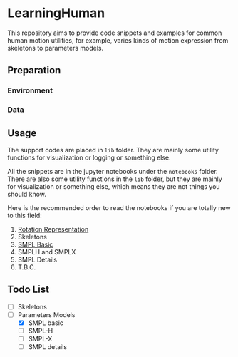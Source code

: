 # LearningHuman

This repository aims to provide code snippets and examples for common human motion utilities, for example, varies kinds of motion expression from skeletons to parameters models.

## Preparation

### Environment



### Data



## Usage

The support codes are placed in `lib` folder. They are mainly some utility functions for visualization or logging or something else.

All the snippets are in the jupyter notebooks under the `notebooks` folder. There are also some utility functions in the `lib` folder, but they are mainly for visualization or something else, which means they are not things you should know.

Here is the recommended order to read the notebooks if you are totally new to this field:

1. [Rotation Representation](notebooks/rotation_representation.ipynb)
2. Skeletons
3. [SMPL Basic](notebooks/SMPL_basic.ipynb)
4. SMPLH and SMPLX
5. SMPL Details
6. T.B.C.


## Todo List

- [ ] Skeletons
- [ ] Parameters Models
    - [x] SMPL basic
    - [ ] SMPL-H
    - [ ] SMPL-X
    - [ ] SMPL details